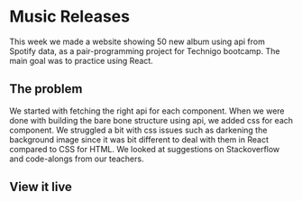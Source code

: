 # Music Releases
This week we made a website showing 50 new album using api from Spotify data, as a pair-programming project for Technigo bootcamp.
The main goal was to practice using React. 

## The problem

We started with fetching the right api for each component. When we were done with building the bare bone structure using api, we added css for each component. 
We struggled a bit with css issues such as darkening the background image since it was bit different to deal with them in React compared to CSS for HTML. We looked at suggestions on Stackoverflow and code-alongs from our teachers. 

## View it live


